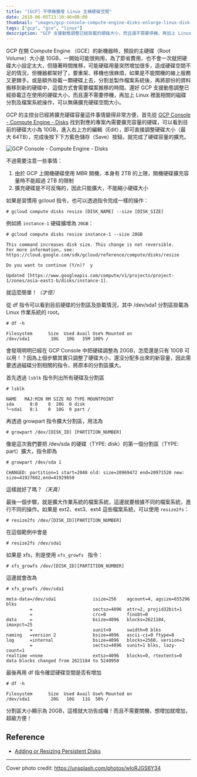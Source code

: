 ```yaml
---
title: "[GCP] 不停機擴增 Linux 主機硬碟空間"
date: 2018-06-05T13:10:46+08:00
thumbnail: "images/gcp-console-compute-engine-disks-enlarge-linux-disk.jpg"
tags: ["gcp", "gce", "linux"]
description: "GCP 支援動態調整已經掛載的硬碟大小，而且還不需要停機，再加上 Linux 裡面相關的磁碟分割及檔案系統操作，可以無痛擴充硬碟空間大小。"
---
```


GCP 在開 Compute Engine （GCE）的新機器時，預設的主硬碟（Root Volume）大小是 10GB，一開始可能很夠用，為了節省費用，也不會一次就把硬碟大小設定太大，但隨著時間推移，可能硬碟用量突然增加很多，造成硬碟空間不足的情況，但機器都架好了，要重架、移機也很麻煩，如果是不能關機的線上服務又更棘手。或是額外掛載一顆硬碟上去，分割並製作檔案系統後，再將部份的資料搬移到新的硬碟中，這個方式會需要檔案搬移的時間。還好 GCP 支援動態調整已經掛載正在使用的硬碟大小，而且還不需要停機，再加上 Linux 裡面相關的磁碟分割及檔案系統操作，可以無痛擴充硬碟空間大小。

GCP 的主控台已經將擴充硬碟容量這件事情變得非常方便，首先從 [GCP Console - Compute Engine - Disks](https://console.cloud.google.com/compute/disksDetail) 找到對應的專案內需要擴充容量的硬碟，可以看到目前的硬碟大小為 10GB，進入右上方的編輯（Edit），即可直接調整硬碟大小（最大 64TB），完成後按下下方藍色儲存（Save）按鈕，就完成了硬碟容量的擴充。

![GCP Console - Compute Engine - Disks](/images/gcp-console-compute-engine-disks-enlarge-linux-disk.png)

不過需要注意一些事情：

1. 由於 GCP 上開機硬碟使用 MBR 開機，本身有 2TB 的上限，開機硬碟擴充容量時不能超過 2TB 的限制
2. 擴充硬碟是不可反悔的，因此只能擴大，不能縮小硬碟大小

如果是習慣用 gcloud 指令，也可以透過指令完成一樣的操作：

`# gcloud compute disks resize [DISK_NAME] --size [DISK_SIZE]`

例如將 `instance-1` 硬碟擴增為 `20GB`：

```
# gcloud compute disks resize instance-1 --size 20GB

This command increases disk size. This change is not reversible.
For more information, see:
https://cloud.google.com/sdk/gcloud/reference/compute/disks/resize
 
Do you want to continue (Y/n)?  y
 
Updated [https://www.googleapis.com/compute/v1/projects/project-1/zones/asia-east1-b/disks/instance-1].
```

就這麼簡單！*（才怪）*

從 df 指令可以看到目前硬碟的分割區及掛載情況，其中 /dev/sda1 分割區掛載為 Linux 作業系統的 root。

```
# df -h

Filesystem      Size  Used Avail Use% Mounted on
/dev/sda1        10G   10G   35M 100% /
```

會發現明明已經在 GCP Console 中把硬碟調整為 20GB，怎麼還是只有 10GB 可以用！？因為上個步驟其實只調整了硬碟大小，還沒分配多出來的新容量，因此需要透過磁碟分割相關的指令，將原本的分割區擴大。

首先透過 `lsblk` 指令列出所有硬碟及分割區

```
# lsblk

NAME   MAJ:MIN RM SIZE RO TYPE MOUNTPOINT
sda      8:0    0  20G  0 disk 
└─sda1   8:1    0  10G  0 part /
```

再透過 growpart 指令擴大分割區，用法為

`# growpart /dev/[DISK_ID] [PARTITION_NUMBER]`

像是這次我們要把 /dev/sda 的硬碟（TYPE: disk）的第一個分割區（TYPE: part）擴大，指令即為

```
# growpart /dev/sda 1

CHANGED: partition=1 start=2048 old: size=20969472 end=20971520 new: size=41927602,end=41929650
```

這樣就好了嗎？*（天真）*

最後一個步驟，就是擴大作業系統的檔案系統，這邊就要根據不同的檔案系統，進行不同的操作。如果是 ext2、ext3、ext4 這些檔案系統，可以使用 `resize2fs`：

`# resize2fs /dev/[DISK_ID][PARTITION_NUMBER]`

在這個範例中會是

`# resize2fs /dev/sda1`

如果是 xfs，則是使用 `xfs_growfs ` 指令：

`# xfs_growfs /dev/[DISK_ID][PARTITION_NUMBER]`

這邊就會改為

```
# xfs_growfs /dev/sda1

meta-data=/dev/sda1              isize=256    agcount=4, agsize=655296 blks
         =                       sectsz=4096  attr=2, projid32bit=1
         =                       crc=0        finobt=0
data     =                       bsize=4096   blocks=2621184, imaxpct=25
         =                       sunit=0      swidth=0 blks
naming   =version 2              bsize=4096   ascii-ci=0 ftype=0
log      =internal               bsize=4096   blocks=2560, version=2
         =                       sectsz=4096  sunit=1 blks, lazy-count=1
realtime =none                   extsz=4096   blocks=0, rtextents=0
data blocks changed from 2621184 to 5240950
```

最後再用 df 指令確認硬碟空間是否有增加

```
# df -h

Filesystem      Size  Used Avail Use% Mounted on
/dev/sda1        20G   10G   11G  50% /
```

分割區大小顯示為 20GB，這樣就大功告成囉！而且不需要關機，想增加就增加，超級方便！

## Reference

* [Adding or Resizing Persistent Disks](https://cloud.google.com/compute/docs/disks/add-persistent-disk)

<hr>

Cover photo credit: https://unsplash.com/photos/wloRJGS6Y34